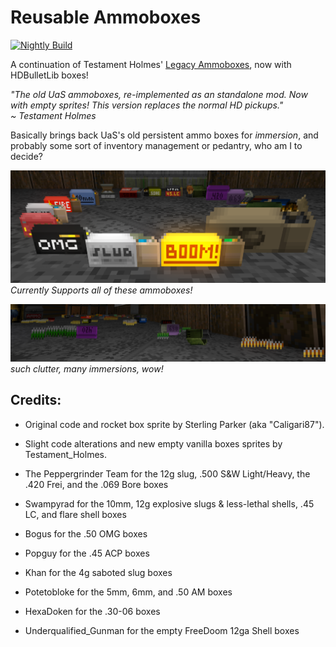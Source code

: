 # Reusable Ammoboxes

[![Nightly Build](https://github.com/HDest-Community/reusable-ammoboxes/actions/workflows/nightly.yml/badge.svg)](https://github.com/HDest-Community/reusable-ammoboxes/actions/workflows/nightly.yml)

A continuation of Testament Holmes' [Legacy Ammoboxes](https://dastrukar.gitlab.io/hddons-list/#utilities:legacyammoboxes-testamentholmes), now with HDBulletLib boxes!

_"The old UaS ammoboxes, re-implemented as an standalone mod. Now with empty sprites! This version replaces the normal HD pickups."  
~ Testament Holmes_

Basically brings back UaS's old persistent ammo boxes for _immersion_, and probably some sort of inventory management or pedantry, who am I to decide?

![overview](./screenshots/overview.png)
_Currently Supports all of these ammoboxes!_

![emptied](./screenshots/overview-emptied.png)
_such clutter, many immersions, wow!_


## Credits:
- Original code and rocket box sprite by Sterling Parker (aka "Caligari87").
- Slight code alterations and new empty vanilla boxes sprites by Testament_Holmes.


- The Peppergrinder Team for the 12g slug, .500 S&W Light/Heavy, the .420 Frei, and the .069 Bore boxes
- Swampyrad for the 10mm, 12g explosive slugs & less-lethal shells, .45 LC, and flare shell boxes
- Bogus for the .50 OMG boxes
- Popguy for the .45 ACP boxes
- Khan for the 4g saboted slug boxes
- Potetobloke for the 5mm, 6mm, and .50 AM boxes
- HexaDoken for the .30-06 boxes
- Underqualified_Gunman for the empty FreeDoom 12ga Shell boxes